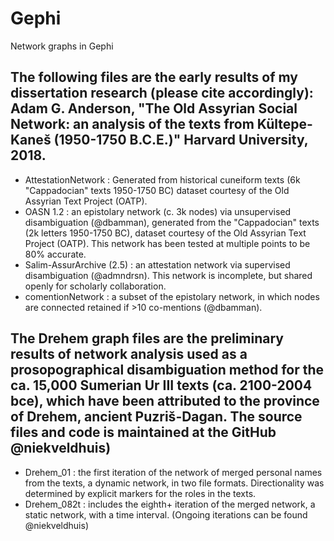 # Gephi
Network graphs in Gephi
## The following files are the early results of my dissertation research (please cite accordingly): Adam G. Anderson, "The Old Assyrian Social Network: an analysis of the texts from Kültepe-Kaneš (1950-1750 B.C.E.)" Harvard University, 2018.
- AttestationNetwork : Generated from historical cuneiform texts (6k "Cappadocian" texts 1950-1750 BC) dataset courtesy of the Old Assyrian Text Project (OATP).
- OASN 1.2 : an epistolary network (c. 3k nodes) via unsupervised disambiguation (@dbamman), generated from the "Cappadocian" texts (2k letters 1950-1750 BC), dataset courtesy of the Old Assyrian Text Project (OATP). This network has been tested at multiple points to be 80% accurate.
- Salim-AssurArchive (2.5) : an attestation network via supervised disambiguation (@admndrsn). This network is incomplete, but shared openly for scholarly collaboration.
- comentionNetwork : a subset of the epistolary network, in which nodes are connected retained if >10 co-mentions (@dbamman).
## The Drehem graph files are the preliminary results of network analysis used as a prosopographical disambiguation method for the ca. 15,000 Sumerian Ur III texts (ca. 2100-2004 bce), which have been attributed to the province of Drehem, ancient Puzriš-Dagan. The source files and code is maintained at the GitHub @niekveldhuis)
- Drehem_01 : the first iteration of the network of merged personal names from the texts, a dynamic network, in two file formats. Directionality was determined by explicit markers for the roles in the texts. 
- Drehem_082t : includes the eighth+ iteration of the merged network, a static network, with a time interval. (Ongoing iterations can be found @niekveldhuis)
